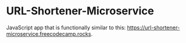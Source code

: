 # URL-Shortener-Microservice
 JavaScript app that is functionally similar to this: https://url-shortener-microservice.freecodecamp.rocks.
